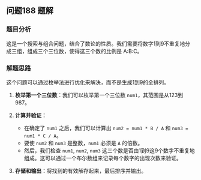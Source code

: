 ## 问题188 题解

### 题目分析

这是一个搜索与组合问题，结合了数论的性质。我们需要将数字1到9不重复地分成三组，组成三个三位数，使得这三个数的比例是 A:B:C。

### 解题思路

这个问题可以通过枚举法进行优化来解决，而不是生成1到9的全排列。

1.  **枚举第一个三位数**：我们可以枚举第一个三位数 `num1`，其范围是从123到987。

2.  **计算并验证**：
    -   在确定了 `num1` 之后，我们可以计算出 `num2 = num1 * B / A` 和 `num3 = num1 * C / A`。
    -   要使 `num2` 和 `num3` 是整数，`num1` 必须是 `A` 的倍数。
    -   然后，我们检查 `num1`, `num2`, `num3` 这三个数是否由1到9这9个数字不重复地组成。这可以通过一个布尔数组来记录每个数字的出现次数来验证。

3.  **存储和输出**：将找到的有效解存起来，最后排序并输出。
